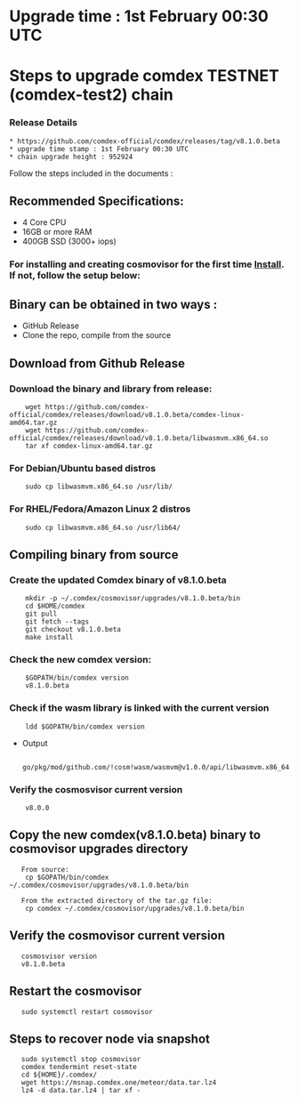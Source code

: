 # Upgrade time : 1st February 00:30 UTC 

# Steps to upgrade comdex TESTNET (comdex-test2) chain

### Release Details
    * https://github.com/comdex-official/comdex/releases/tag/v8.1.0.beta
    * upgrade time stamp : 1st February 00:30 UTC 
    * chain upgrade height : 952924

Follow the steps included in the documents :

## Recommended Specifications:
   * 4 Core CPU
   * 16GB or more RAM
   * 400GB SSD (3000+ iops)

### For installing and creating cosmovisor for the first time [Install](https://github.com/comdex-official/networks/blob/main/testnet/cosmovisor-setup.md). If not, follow the setup below:

## Binary can be obtained in two ways :
   * GitHub Release 
   * Clone the repo, compile from the source

## Download from Github Release

### Download the binary and library from release:

```shell
    wget https://github.com/comdex-official/comdex/releases/download/v8.1.0.beta/comdex-linux-amd64.tar.gz
    wget https://github.com/comdex-official/comdex/releases/download/v8.1.0.beta/libwasmvm.x86_64.so
    tar xf comdex-linux-amd64.tar.gz
```

### For Debian/Ubuntu based distros
```shell
    sudo cp libwasmvm.x86_64.so /usr/lib/
```

### For RHEL/Fedora/Amazon Linux 2 distros
```shell
    sudo cp libwasmvm.x86_64.so /usr/lib64/
```

## Compiling binary from source

### Create the updated Comdex binary of v8.1.0.beta

```shell
    mkdir -p ~/.comdex/cosmovisor/upgrades/v8.1.0.beta/bin
    cd $HOME/comdex
    git pull
    git fetch --tags
    git checkout v8.1.0.beta
    make install
```

### Check the new comdex version:

```shell
    $GOPATH/bin/comdex version
    v8.1.0.beta
```

### Check if the wasm library is linked with the current version 

```shell
    ldd $GOPATH/bin/comdex version
```

 - Output
   ```shell
      go/pkg/mod/github.com/!cosm!wasm/wasmvm@v1.0.0/api/libwasmvm.x86_64.so
   ```


### Verify the cosmosvisor current version

```shell
    v8.0.0
```

## Copy the new comdex(v8.1.0.beta) binary to cosmovisor upgrades directory

```shell 
   From source:
    cp $GOPATH/bin/comdex ~/.comdex/cosmovisor/upgrades/v8.1.0.beta/bin
    
   From the extracted directory of the tar.gz file:
    cp comdex ~/.comdex/cosmovisor/upgrades/v8.1.0.beta/bin
```

## Verify the cosmovisor current version

```shell
   cosmosvisor version
   v8.1.0.beta
```

## Restart the cosmovisor

```shell
   sudo systemctl restart cosmovisor
```

## Steps to recover node via snapshot

```shell
   sudo systemctl stop cosmovisor
   comdex tendermint reset-state
   cd ${HOME}/.comdex/
   wget https://msnap.comdex.one/meteor/data.tar.lz4
   lz4 -d data.tar.lz4 | tar xf -
```

